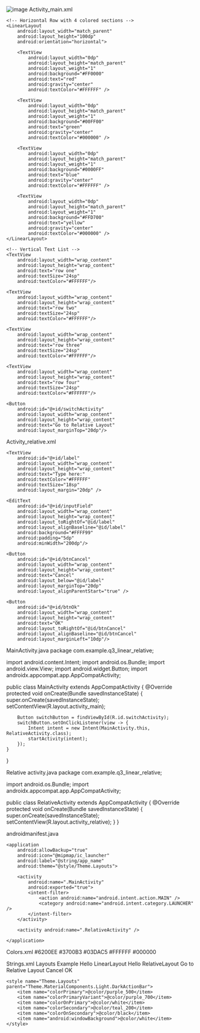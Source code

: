 ![image](https://github.com/user-attachments/assets/c679fe66-da95-4e81-9237-a43fdeb091b4)
Activity_main.xml
<?xml version="1.0" encoding="utf-8"?>
<LinearLayout
    xmlns:android="http://schemas.android.com/apk/res/android"
    android:layout_width="match_parent"
    android:layout_height="match_parent"
    android:orientation="vertical"
    android:background="#000000">

    <!-- Horizontal Row with 4 colored sections -->
    <LinearLayout
        android:layout_width="match_parent"
        android:layout_height="100dp"
        android:orientation="horizontal">

        <TextView
            android:layout_width="0dp"
            android:layout_height="match_parent"
            android:layout_weight="1"
            android:background="#FF0000"
            android:text="red"
            android:gravity="center"
            android:textColor="#FFFFFF" />

        <TextView
            android:layout_width="0dp"
            android:layout_height="match_parent"
            android:layout_weight="1"
            android:background="#00FF00"
            android:text="green"
            android:gravity="center"
            android:textColor="#000000" />

        <TextView
            android:layout_width="0dp"
            android:layout_height="match_parent"
            android:layout_weight="1"
            android:background="#0000FF"
            android:text="blue"
            android:gravity="center"
            android:textColor="#FFFFFF" />

        <TextView
            android:layout_width="0dp"
            android:layout_height="match_parent"
            android:layout_weight="1"
            android:background="#FFD700"
            android:text="yellow"
            android:gravity="center"
            android:textColor="#000000" />
    </LinearLayout>

    <!-- Vertical Text List -->
    <TextView
        android:layout_width="wrap_content"
        android:layout_height="wrap_content"
        android:text="row one"
        android:textSize="24sp"
        android:textColor="#FFFFFF"/>

    <TextView
        android:layout_width="wrap_content"
        android:layout_height="wrap_content"
        android:text="row two"
        android:textSize="24sp"
        android:textColor="#FFFFFF"/>

    <TextView
        android:layout_width="wrap_content"
        android:layout_height="wrap_content"
        android:text="row three"
        android:textSize="24sp"
        android:textColor="#FFFFFF"/>

    <TextView
        android:layout_width="wrap_content"
        android:layout_height="wrap_content"
        android:text="row four"
        android:textSize="24sp"
        android:textColor="#FFFFFF"/>

    <Button
        android:id="@+id/switchActivity"
        android:layout_width="wrap_content"
        android:layout_height="wrap_content"
        android:text="Go to Relative Layout"
        android:layout_marginTop="20dp"/>
</LinearLayout>



Activity_relative.xml
<?xml version="1.0" encoding="utf-8"?>
<RelativeLayout
    xmlns:android="http://schemas.android.com/apk/res/android"
    android:layout_width="match_parent"
    android:layout_height="match_parent"
    android:background="#000000">

    <TextView
        android:id="@+id/label"
        android:layout_width="wrap_content"
        android:layout_height="wrap_content"
        android:text="Type here:"
        android:textColor="#FFFFFF"
        android:textSize="18sp"
        android:layout_margin="20dp" />

    <EditText
        android:id="@+id/inputField"
        android:layout_width="wrap_content"
        android:layout_height="wrap_content"
        android:layout_toRightOf="@id/label"
        android:layout_alignBaseline="@id/label"
        android:background="#FFFF99"
        android:padding="5dp"
        android:minWidth="200dp"/>

    <Button
        android:id="@+id/btnCancel"
        android:layout_width="wrap_content"
        android:layout_height="wrap_content"
        android:text="Cancel"
        android:layout_below="@id/label"
        android:layout_marginTop="20dp"
        android:layout_alignParentStart="true" />

    <Button
        android:id="@+id/btnOk"
        android:layout_width="wrap_content"
        android:layout_height="wrap_content"
        android:text="OK"
        android:layout_toRightOf="@id/btnCancel"
        android:layout_alignBaseline="@id/btnCancel"
        android:layout_marginLeft="10dp"/>
</RelativeLayout>

MainActivity.java
package com.example.q3_linear_relative;

import android.content.Intent;
import android.os.Bundle;
import android.view.View;
import android.widget.Button;
import androidx.appcompat.app.AppCompatActivity;

public class MainActivity extends AppCompatActivity {
    @Override
    protected void onCreate(Bundle savedInstanceState) {
        super.onCreate(savedInstanceState);
        setContentView(R.layout.activity_main);

        Button switchButton = findViewById(R.id.switchActivity);
        switchButton.setOnClickListener(view -> {
            Intent intent = new Intent(MainActivity.this, RelativeActivity.class);
            startActivity(intent);
        });
    }
}

Relative activity.java
package com.example.q3_linear_relative;


import android.os.Bundle;
import androidx.appcompat.app.AppCompatActivity;

public class RelativeActivity extends AppCompatActivity {
    @Override
    protected void onCreate(Bundle savedInstanceState) {
        super.onCreate(savedInstanceState);
        setContentView(R.layout.activity_relative);
    }
}

androidmanifest.java
<manifest xmlns:android="http://schemas.android.com/apk/res/android"
    >

    <application
        android:allowBackup="true"
        android:icon="@mipmap/ic_launcher"
        android:label="@string/app_name"
        android:theme="@style/Theme.Layouts">

        <activity
            android:name=".MainActivity"
            android:exported="true">
            <intent-filter>
                <action android:name="android.intent.action.MAIN" />
                <category android:name="android.intent.category.LAUNCHER" />
            </intent-filter>
        </activity>

        <activity android:name=".RelativeActivity" />

    </application>
</manifest>


Colors.xml
<resources>
    <color name="purple_500">#6200EE</color>
    <color name="purple_700">#3700B3</color>
    <color name="teal_200">#03DAC5</color>
    <color name="white">#FFFFFF</color>
    <color name="black">#000000</color>
</resources>

Strings.xml
<resources>
    <string name="app_name">Layouts Example</string>
    <string name="hello_linear">Hello LinearLayout</string>
    <string name="hello_relative">Hello RelativeLayout</string>
    <string name="switch_activity">Go to Relative Layout</string>
    <string name="cancel">Cancel</string>
    <string name="ok">OK</string>

    <style name="Theme.Layouts" parent="Theme.MaterialComponents.Light.DarkActionBar">
        <item name="colorPrimary">@color/purple_500</item>
        <item name="colorPrimaryVariant">@color/purple_700</item>
        <item name="colorOnPrimary">@color/white</item>
        <item name="colorSecondary">@color/teal_200</item>
        <item name="colorOnSecondary">@color/black</item>
        <item name="android:windowBackground">@color/white</item>
    </style>
</resources>
